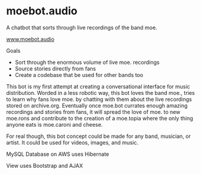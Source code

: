 # moebot.audio
A chatbot that sorts through live recordings of the band moe.

www.moebot.audio

Goals
 - Sort through the enormous volume of live moe. recordings
 - Source stories directly from fans
 - Create a codebase that be used for other bands too
 
This bot is my first attempt at creating a conversational interface for music distribution. Worded in a less robotic way, this bot loves the band moe., tries to learn why fans love moe. by chatting with them about the live recordings stored on archive.org. Eventually once moe.bot currates enough amazing recordings and stories from fans, it will spread the love of moe. to new moe.rons and contribute to the creation of a moe.topia where the only thing anyone eats is moe.caroni and cheese.

For real though, this bot concept could be made for any band, musician, or artist. It could be used for videos, images, and music.

MySQL Database on AWS uses Hibernate

View uses Bootstrap and AJAX
